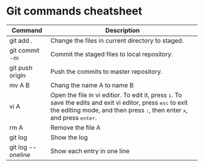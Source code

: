 # Git commands cheatsheet
|Command|Description|
|--|--|
|git add .|Change the files in current directory to staged.|
|git commit -m|Commit the staged files to local repository.|
|git push origin|Push the commits to master repository.| 
|mv A B|Chang the name A to name B
|vi A|Open the file in vi editior. To edit it, press <kbd>i</kbd>. To save the edits and exit vi editor, press <kbd>esc</kbd> to exit the editing mode, and then press <kbd>:</kbd>, then enter <kbd>x</kbd>, and press <kbd>enter</kbd>.|
|rm A|Remove the file A|
|git log|Show the log|
|git log --oneline|Show each entry in one line|